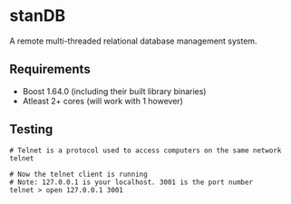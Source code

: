 # stanDB
A remote multi-threaded relational database management system.

## Requirements
- Boost 1.64.0 (including their built library binaries)
- Atleast 2+ cores (will work with 1 however)

## Testing
```
# Telnet is a protocol used to access computers on the same network
telnet

# Now the telnet client is running
# Note: 127.0.0.1 is your localhost. 3001 is the port number
telnet > open 127.0.0.1 3001
```
